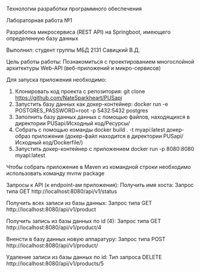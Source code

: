 Технологии разработки программного обеспечения

Лабораторная работа №1

Разработка микросервиса (REST API) на Springboot, имеющего определенную базу данных 

Выполнил: студент группы МБД 2131 Савицкий В.Д.

Цель работы работы: Познакомиться с проектированием многослойной архитектуры Web-API (веб-приложений и микро-сервисов)

Для запуска приложения необходимо:

1. Клонировать код проекта с репозитория:  git clone https://github.com/NateSparkheart/PUSapi
2. Запустить базу данных как докер-контейнер: docker run -e POSTGRES_PASSWORD=root -p 5432:5432 postgres
3. Заполнить базу данных данных с помощью файлов, находящихся в директории PUSapi/Исходный код/Ресурсы/
4. Собрать с помощью команды docker build . -t myapi:latest докер-образ приложения (докер-файл находится в директории PUSapi/Исходный код/Dockerfile/)
5. Запустить докер-контейнер с приложением  docker run -p 8080:8080 myapi:latest

Чтобы собрать приложение в Maven из командной строки необходимо использовать команду mvnw package

Запросы к API (к endpoint-ам приложения):
Получить имя хоста:
Запрос типа GET http://localhost:8080/api/v1/status

Получить всех записи из базы данных:
Запрос типа GET http://localhost:8080/api/v1/product

Получить запись из базы данных по id (4):
Запрос типа GET http://localhost:8080/api/v1/product/4

Вненсти в базу данных новую аппаратуру:
Запрос типа POST http://localhost:8080/api/v1/product/



Удаление записи из базы данных по id:
Тип запроса DELETE http://localhost:8080/api/v1/products/5
